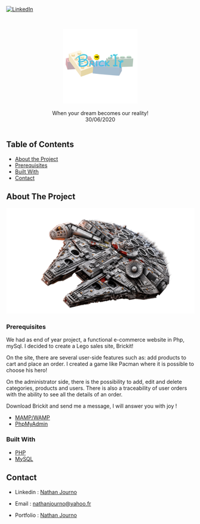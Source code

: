 [![LinkedIn][linkedin-shield]][linkedin-url]

<br />
<p align="center">
  <a href="https://github.com/github_username/repo">
    <img src="assets/images/imageLogoTest.png" alt="Logo" width="200">
  </a>

  <p align="center">
When your dream becomes our reality!
    <br />
    30/06/2020
    <br />
    <br />
   </p>
</p>

## Table of Contents

* [About the Project](#about-the-project)
* [Prerequisites](#Prerequisites)
* [Built With](#built-with)
* [Contact](#contact)

## About The Project

![Product Name Screen Shot][product-screenshot]


### Prerequisites

We had as end of year project, a functional e-commerce website in Php, mySql.
I decided to create a Lego sales site, Brickit!     <br />


On the site, there are several user-side features such as: add products to cart and place an order.
I created a game like Pacman where it is possible to choose his hero!     <br />


On the administrator side, there is the possibility to add, edit and delete categories, products and users.
There is also a traceability of user orders with the ability to see all the details of an order.     <br />


Download Brickit and send me a message, I will answer you with joy ! <br />

* [MAMP/WAMP](https://www.mamp.info/en/mamp-pro/)
* [PhpMyAdmin](https://www.phpmyadmin.net/)


### Built With

* [PHP](https://www.php.net/)
* [MySQL](https://www.mysql.com/)

## Contact

- Linkedin : [Nathan Journo][linkedin-url]

- Email : nathanjourno@yahoo.fr

- Portfolio : [Nathan Journo](http://nathanjourno.com/portfolio/)

[linkedin-shield]: https://img.shields.io/badge/-LinkedIn-black.svg?style=flat-square&logo=linkedin&colorB=555
[linkedin-url]: https://www.linkedin.com/in/nathan-journo-2a351719a/
[product-screenshot]: assets/images/product/37.PNG

